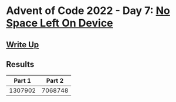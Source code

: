 # Advent of Code 2022 - Day 7: [No Space Left On Device](https://adventofcode.com/2022/day/7)

## [Write Up](https://github.com/CodingAP/advent-of-code/blob/main/writeups/2022/day7_writeup.md)
## Results
| Part 1 | Part 2 | 
|:---:|:---:|
| 1307902 | 7068748 |